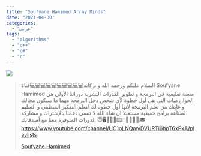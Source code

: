```yaml
---
title: "Soufyane Hamimed Array Minds"
date: "2021-04-30"
categories:
  - "عربي"
tags:
  - "algorithms"
  - "c++"
  - "c#"
  - "c"
---
```


![](https://yt3.ggpht.com/ytc/AAUvwni2OA0aCl1VDjZfz0AEeiIogh5p7lbsRBPRns8K=s176-c-k-c0x00ffffff-no-rj)

> السلام عليكم ورحمه الله و بركاته💻💻💻💻💻💻💻💻💻💻قناة Soufyane Hamimed منصة تعليمية في البرمجة و تطوير القدرات البشرية دوراتنا الأولى هي الخوارزميات التي هي أول خطوة لأي شخص دخل البرمجة مهما ما سيكون مجالك و غايتك من تعلم البرمجة لانها أول خطوة لك لتعلم التفكير المنطقي و السليم لصناعة برامج حقيقية مستقبلا ان شاء الله لا تنسى دعمنا بالإشتراك و مشاركة الدورات المتوفرة معنا مع أصدقائك 😇⁦🖥️⁩🧮💽📲⁦⌨️⁩⁦🖱️⁩📠💡🧮🧾🎓https://www.youtube.com/channel/UC1oLNQmvDVURTi6hpT6xPkA/playlists
>
> [Soufyane Hamimed](https://www.youtube.com/channel/UC1oLNQmvDVURTi6hpT6xPkA/playlists)
